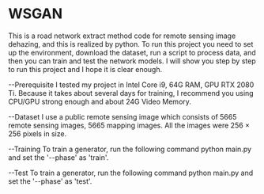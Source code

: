 # WSGAN
This is a road network extract method code for remote sensing image dehazing, and this is realized by python. To run this project you need to set up the environment, download the dataset, run a script to process data, and then you can train and test the network models. I will show you step by step to run this project and I hope it is clear enough.

--Prerequisite I tested my project in Intel Core i9, 64G RAM, GPU RTX 2080 Ti. Because it takes about several days for training, I recommend you using CPU/GPU strong enough and about 24G Video Memory.

--Dataset I use a public remote sensing image which consists of 5665 remote sensing images, 5665 mapping images. All the images were 256 × 256 pixels in size.

--Training To train a generator, run the following command python main.py and set the '--phase' as 'train'.

--Test To train a generator, run the following command python main.py and set the '--phase' as 'test'.
